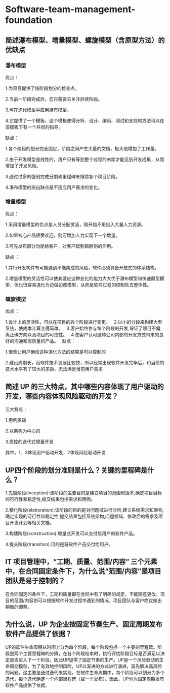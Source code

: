 # Software-team-management-foundation
## 简述瀑布模型、增量模型、螺旋模型（含原型方法）的优缺点
### 瀑布模型
优点：

1.为项目提供了按阶段划分的检查点。

2.当前一阶段完成后，您只需要去关注后续阶段。

3.可在迭代模型中应用瀑布模型。

4.它提供了一个模板，这个模板使得分析、设计、编码、测试和支持的方法可以在该模板下有一个共同的指导。
 

缺点： 


1.各个阶段的划分完全固定，阶段之间产生大量的文档，极大地增加了工作量。

2.由于开发模型是线性的，用户只有等到整个过程的末期才能见到开发成果，从而增加了开发风险。

3.通过过多的强制完成日期和里程碑来跟踪各个项目阶段。

4.瀑布模型的突出缺点是不适应用户需求的变化。
 
### 增量模型
优点： 

1.采用增量模型的优点是人员分配灵活，刚开始不用投入大量人力资源。

2.如果核心产品很受欢迎，则可增加人力实现下一个增量。
 

3.可先发布部分功能给客户，对客户起到镇静剂的作用。 
 

缺点 ：


1.并行开发构件有可能遇到不能集成的风险，软件必须具备开放式的体系结构。

2.增量模型的灵活性可以使其适应这种变化的能力大大优于瀑布模型和快速原型模型，但也很容易退化为边做边改模型，从而是软件过程的控制失去整体性。
 
### 螺旋模型
优点 ：

1.设计上的灵活性，可以在项目的各个阶段进行变更。
 
2.以小的分段来构建大型系统，使成本计算变得简单。
 
3.客户始终参与每个阶段的开发,保证了项目不偏离正确方向以及项目的可控性。
 
4.使客户认可这种公司内部的开发方式带来的良好的沟通和高质量的产品。
 
缺点：

1.很难让用户确信这种演化方法的结果是可以控制的

2.建设周期长，而软件技术发展比较快，所以经常出现软件开发完毕后，和当前的技术水平有了较大的差距，无法满足当前用户需求

## 简述 UP 的三大特点，其中哪些内容体现了用户驱动的开发，哪些内容体现风险驱动的开发？
三大特点：

1.用例驱动

2.以架构为中心的

3.受控的迭代式增量开发

其中，1、3体现用户驱动开发，2体现风险驱动开发

## UP四个阶段的划分准则是什么？关键的里程碑是什么？
1.先启阶段(inception):该阶段的主要目的是建立项目的范围和版本,确定项目目标的可行性和稳定性,结交结果包括需求和用例。

2.精化阶段(elaboration):该阶段的目的是对问题域进行分析,建立系统需求和架构,确定实现的可行性和稳定性,提交结果包括系统架构,问题领域、修改后的需求及项目开发计划等相关文档。

3.构建阶段(construction):增量式开发可以交付给用户的软件产品。

4.提交阶段(transition):目的是将软件产品交付给用户。

## IT 项目管理中，“工期、质量、范围/内容” 三个元素中，在合同固定条件下，为什么说“范围/内容”是项目团队是易于控制的？
在合同固定的条件下，工期和质量都在合同中有了明确的规定，不能随意更改，项目的范围/内容则可以根据软件开发过程中遇到的情况，项目团队与客户商议做出稍微的调整。

## 为什么说，UP 为企业按固定节奏生产、固定周期发布软件产品提供了依据？
UP的软件生命周期从时间上分为四个阶段，每个阶段包括一个主要的里程碑。阶段是两个主要里程碑的分隔，在各个阶段结束时，执行评估阶段目标是否满足以决定是否进入下一个阶段。因此UP提供了固定节奏的生产。UP是一个风险驱动的生命周期模型，为了有效地控制风险，UP以渐进的方式进行演进，首先解决高风险的问题，这主要是通过迭代来实现。在软件生命周期中，每个阶段可以划分为多个迭代，每个迭代确定一个内部里程碑（或一个发布）。因此，UP也为固定周期发布软件产品提供了依据。
